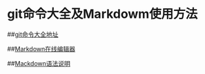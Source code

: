 #  git命令大全及Markdowm使用方法



##[git命令大全地址](http://blog.csdn.net/u012556150/article/details/50736896)



##[Markdown在线编辑器](http://mahua.jser.me/)



##[Mackdown语法说明](http://www.appinn.com/markdown/)

